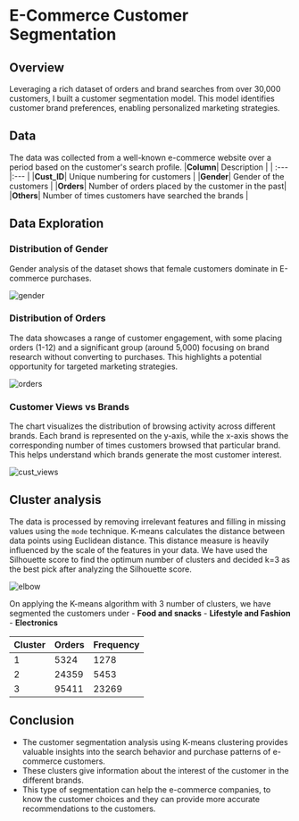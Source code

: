 # E-Commerce Customer Segmentation

## Overview
Leveraging a rich dataset of orders and brand searches from over 30,000 customers, I built a customer segmentation model. This model identifies customer brand preferences, enabling personalized marketing strategies.

## Data
The data was collected from a well-known e-commerce website over a period based on the customer's search profile.
|__Column__| Description |
| :--- |:--- |
|__Cust_ID__| Unique numbering for customers |
|__Gender__| Gender of the customers |
|__Orders__| Number of orders placed by the customer in the past|
|__Others__| Number of times customers have searched the brands |

## Data Exploration

### Distribution of Gender
Gender analysis of the dataset shows that female customers dominate in E-commerce purchases.

![gender](https://github.com/aishwarya-10/e-commerce_customer_segmentation/assets/48954230/6a7ad340-aa40-4d7c-b390-81c6cb8b0c7b)

### Distribution of Orders
The data showcases a range of customer engagement, with some placing orders (1-12) and a significant group (around 5,000) focusing on brand research without converting to purchases. This highlights a potential opportunity for targeted marketing strategies.

![orders](https://github.com/aishwarya-10/e-commerce_customer_segmentation/assets/48954230/0b42f915-938b-4e0d-b8e3-3f4fd010bbce)

### Customer Views vs Brands
The chart visualizes the distribution of browsing activity across different brands. Each brand is represented on the y-axis, while the x-axis shows the corresponding number of times customers browsed that particular brand. This helps understand which brands generate the most customer interest.

![cust_views](https://github.com/aishwarya-10/e-commerce_customer_segmentation/assets/48954230/03aae9dd-8ed6-4518-87c8-4ce3e5ef5c63)

## Cluster analysis
The data is processed by removing irrelevant features and filling in missing values using the `mode` technique. K-means calculates the distance between data points using Euclidean distance. This distance measure is heavily influenced by the scale of the features in your data. 
We have used the Silhouette score to find the optimum number of clusters and decided k=3 as the best pick after analyzing the Silhouette score.
    
![elbow](https://github.com/aishwarya-10/e-commerce_customer_segmentation/assets/48954230/2570c13a-062a-4267-8db0-8abc373e6b07)

On applying the K-means algorithm with 3 number of clusters, we have segmented the customers under
    - **Food and snacks**
    - **Lifestyle and Fashion**
    - **Electronics**

| Cluster | Orders | Frequency |
| :--- |:--- | :--- |
| 1 | 5324 | 1278 |
| 2 | 24359 | 5453 |
| 3 | 95411 | 23269 |

## Conclusion
- The customer segmentation analysis using K-means clustering provides valuable insights into the search behavior and purchase patterns of e-commerce customers.
- These clusters give information about the interest of the customer in the different brands. 
- This type of segmentation can help the e-commerce companies, to know the customer choices and they can provide more accurate recommendations to the customers.

